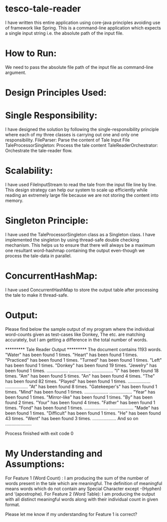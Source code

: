 # tesco-tale-reader

I have written this entire application using core-java principles avoiding use of framework like Spring. This is a command-line application which expects a single input string i.e. the absolute path of the input file.

# How to Run:
We need to pass the absolute file path of the input file as command-line argument.

# Design Principles Used:

# Single Responsibility:
I have designed the solution by following the single-responsibility principle where each of my three classes is carrying out one and only one responsibility.
FileParser: Parse the content of Tale Input File
TaleProcessorSingleton: Process the tale content
TaleReaderOrchestrator: Orchestrate the tale-reader flow.


# Scalability:
I have used FileInputStream to read the tale from the input file line by line. This design strategy can help our system to scale up efficiently while reading an extremely large file because we are not storing the content into memory. 

# Singleton Principle:
I have used the TaleProcessorSingleton class as a Singleton class. I have implemented the singleton by using thread-safe double checking mechanism. This helps us to ensure that there will always be a maximum one resultant word-hashmap containing the output even-though we process the tale-data in parallel.

# ConcurrentHashMap:
I have used ConcurrentHashMap to store the output table after processing the tale to make it thread-safe.

# Output:
Please find below the sample output of my program where the individual word-counts given as test-cases like Donkey, The etc. are matching accurately, but I am getting a difference in the total number of words.


********* Tale Reader Output *********
The document contains 1193 words.
"Water" has been found 1 times.
"Heart" has been found 1 times.
"Practiced" has been found 1 times.
"Turned" has been found 1 times.
"Left" has been found 1 times.
"Donkey" has been found 19 times.
"Jewelry" has been found 1 times.
……………..
……………..
……………..
"I" has been found 18 times.
"Am" has been found 5 times.
"An" has been found 4 times.
"The" has been found 82 times.
"Played" has been found 1 times.
………………
……………...
"At" has been found 8 times.
"Gatekeeper's" has been found 1 times.
"Mind" has been found 1 times.
……………....
………………
"Year" has been found 1 times.
"Mirror-like" has been found 1 times.
"By" has been found 2 times.
"Your" has been found 4 times.
"Father" has been found 1 times.
"Fond" has been found 1 times.
……………….
……………….
"Made" has been found 1 times.
"Difficult" has been found 1 times.
"He" has been found 43 times.
"Went" has been found 3 times.
………………. And so on …………………

Process finished with exit code 0

# My Understanding and Assumptions:
For Feature 1 (Word Count) : I am producing the sum of the number of words present in the tale which are meaningful. The definition of meaningful means words which do not contain any Special Character except -(Hyphen) and ‘(apostrophe).
For Feature 2 (Word Table): I am producing the output with all distinct meaningful words along with their individual count in given format.

Please let me know if my understanding for Feature 1 is correct? 
